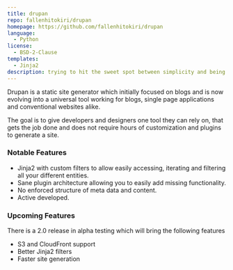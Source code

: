 ```yaml
---
title: drupan
repo: fallenhitokiri/drupan
homepage: https://github.com/fallenhitokiri/drupan
language:
  - Python
license:
  - BSD-2-Clause
templates:
  - Jinja2
description: trying to hit the sweet spot between simplicity and being feature rich enough for every use case.
---
```


Drupan is a static site generator which initially focused on blogs and is now evolving into a universal tool working for blogs, single page applications and conventional websites alike.

The goal is to give developers and designers one tool they can rely on, that gets the job done and does not require hours of customization and plugins to generate a site.

### Notable Features

- Jinja2 with custom filters to allow easily accessing, iterating and filtering all your different entities.
- Sane plugin architecture allowing you to easily add missing functionality.
- No enforced structure of meta data and content.
- Active developed.

### Upcoming Features

There is a 2.0 release in alpha testing which will bring the following features

- S3 and CloudFront support
- Better Jinja2 filters
- Faster site generation
